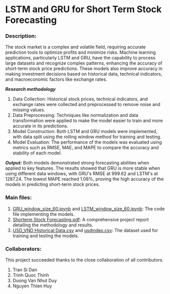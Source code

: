# LSTM and GRU for Short Term Stock Forecasting

### Description:

The stock market is a complex and volatile field, requiring accurate prediction tools to optimize profits and minimize risks. Machine learning applications, particularly LSTM and GRU, have the capability to process large datasets and recognize complex patterns, enhancing the accuracy of short-term stock price predictions. These models also improve accuracy in making investment decisions based on historical data, technical indicators, and macroeconomic factors like exchange rates.

***Research methodology***
1. Data Collection: Historical stock prices, technical indicators, and exchange rates were collected and preprocessed to remove noise and missing values.
2. Data Preprocessing: Techniques like normalization and data transformation were applied to make the model easier to train and more accurate in its predictions.
3. Model Construction: Both LSTM and GRU models were implemented, with data split using the rolling window method for training and testing.
4. Model Evaluation: The performance of the models was evaluated using metrics such as RMSE, MAE, and MAPE to compare the accuracy and stability of each model.

***Output:***
Both models demonstrated strong forecasting abilities when applied to key features. The results showed that GRU is more stable when using different data windows, with GRU's RMSE at 999.62 and LSTM's at 1287.24. The lowest MAPE reached 1.08%, proving the high accuracy of the models in predicting short-term stock prices.

### Main files:
1. [GRU_window_size_60.ipynb](https://github.com/ghnp22/LSTM-and-GRU-for-Short-Term-Stock-Forecasting/blob/main/GRU_window_size_60.ipynb) and [LSTM_window_size_60.ipynb](https://github.com/ghnp22/LSTM-and-GRU-for-Short-Term-Stock-Forecasting/blob/main/LSTM_window_size_60.ipynb): The code file implementing the models.
2. [Shorterm Stock Forecasting.pdf](https://github.com/ghnp22/LSTM-and-GRU-for-Short-Term-Stock-Forecasting/blob/main/Shorterm%20Stock%20Forcasting.pdf): A comprehensive project report detailing the methodology and results.
3. [USD_VND Historical Data.csv](https://github.com/ghnp22/LSTM-and-GRU-for-Short-Term-Stock-Forecasting/blob/main/USD_VND%20Historical%20Data.csv) and [usdindex.csv](https://github.com/ghnp22/LSTM-and-GRU-for-Short-Term-Stock-Forecasting/blob/main/usdindex.csv): The dataset used for training and testing the models.

### Collaborators:
This project succeeded thanks to the close collaboration of all contributors.
1. Tran Si Dan
2. Trinh Quoc Thinh
3. Duong Van Nhut Duy
4. Nguyen Thien Huy


